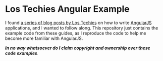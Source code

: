 Los Techies Angular Example
===========================

I found [a series of blog posts by Los Techies][los-techies] on how to
write [AngularJS][angular] applications, and I wanted to follow along.
This repository just contains the example code from these guides, as I
reproduce the code to help me become more familiar with AngularJS.

***In no way whatsoever do I claim copyright and ownership over these
code examples***. 

[angular]: http://angularjs.org/
[los-techies]: http://lostechies.com/gabrielschenker/2013/12/05/angularjspart-1/
